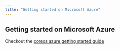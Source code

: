 ```yaml
---
title: "Getting started on Microsoft Azure"
---
```


## Getting started on Microsoft Azure

Checkout the [coreos azure getting started guide](/{{page.version}}/docs/getting-started-guides/coreos/azure/)



